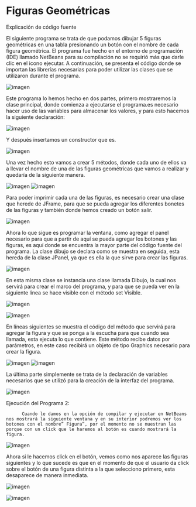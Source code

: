 # Figuras Geométricas

Explicación de código fuente

El siguiente programa se trata de que podamos dibujar 5 figuras geométricas en una tabla presionando un botón con el nombre de cada figura geométrica.  El programa fue hecho en el entorno de programación (IDE) llamado NetBeans para su compilación no se requirió más que darle clic en el icono ejecutar.
A continuación, se presenta el código donde se importan las librerías necesarias para poder utilizar las clases que se utilizaron durante el programa. 

![imagen](https://user-images.githubusercontent.com/71055467/109018753-ffd3eb00-767d-11eb-9bb0-5341f8c5fda3.png)

Este programa lo hemos hecho en dos partes, primero mostraremos la clase principal, donde comienza a ejecutarse el programa.es necesario hacer uso de las variables para almacenar los valores, y para esto hacemos la siguiente declaración:

![imagen](https://user-images.githubusercontent.com/71055467/109018781-05c9cc00-767e-11eb-8b80-180ed6991718.png)

Y después insertamos un constructor que es.

![imagen](https://user-images.githubusercontent.com/71055467/109018811-0bbfad00-767e-11eb-8108-5c5525c86d74.png)

Una vez hecho esto vamos a crear 5 métodos, donde cada uno de ellos va a llevar el nombre de una de las figuras geométricas que vamos a realizar y quedaría de la siguiente manera.

![imagen](https://user-images.githubusercontent.com/71055467/109018854-11b58e00-767e-11eb-841f-2e434928d1ba.png)
![imagen](https://user-images.githubusercontent.com/71055467/109018878-167a4200-767e-11eb-988e-1732e5a0d55f.png)

Para poder imprimir cada una de las figuras, es necesario crear una clase que herede de JFrame, para que se pueda agregar los diferentes bonetes de las figuras y también donde hemos creado un botón salir.

![imagen](https://user-images.githubusercontent.com/71055467/109018914-22660400-767e-11eb-91f5-ff72bc3418a4.png)

Ahora lo que sigue es programar la ventana, como agregar el panel necesario para que a partir de aquí se pueda agregar los botones y las figuras, es aquí donde se encuentra la mayor parte del código fuente del programa.
La clase dibujo se declara como se muestra en seguida, esta hereda de la clase JPanel, ya que es ella la que sirve para crear las figuras.

![imagen](https://user-images.githubusercontent.com/71055467/109018978-2f82f300-767e-11eb-8203-9fb86e804819.png)

En esta misma clase se instancia una clase llamada Dibujo, la cual nos servirá para crear el marco del programa, y para que se pueda ver en la siguiente línea se hace visible con el método set Visible.

![imagen](https://user-images.githubusercontent.com/71055467/109019000-3578d400-767e-11eb-92c2-74a7b494d4c5.png)

![imagen](https://user-images.githubusercontent.com/71055467/109019017-390c5b00-767e-11eb-9d82-1415b8691274.png)

En líneas siguientes se muestra el código del método que servirá para agregar la figura y que se ponga a la escucha para que cuando sea llamada, esta ejecuta lo que contiene.
Este método recibe datos por parámetros, en este caso recibirá un objeto de tipo Graphics necesario para crear la figura.

![imagen](https://user-images.githubusercontent.com/71055467/109019059-41fd2c80-767e-11eb-9730-dab069ddd210.png)
![imagen](https://user-images.githubusercontent.com/71055467/109019079-4590b380-767e-11eb-80d6-a47f9c97b322.png)

La última parte simplemente se trata de la declaración de variables necesarios que se utilizó para la creación de la interfaz del programa.

![imagen](https://user-images.githubusercontent.com/71055467/109019103-4cb7c180-767e-11eb-831a-d594712b4f6a.png)


Ejecución del Programa 2:


          Cuando le damos en la opción de compilar y ejecutar en NetBeans nos mostrará la siguiente ventana y en su interior podremos ver los botones con el nombre” Figura”, por el momento no se muestran las porque con un click que le haremos al botón es cuando mostrará la figura.

![imagen](https://user-images.githubusercontent.com/71055467/109019162-5a6d4700-767e-11eb-8fc6-f95330835e90.png)

Ahora si le hacemos click en el botón, vemos como nos aparece las figuras siguientes y lo que sucede es que en el momento de que el usuario da click sobre el botón de una figura distinta a la que selecciono primero, esta desaparece de manera inmediata.

![imagen](https://user-images.githubusercontent.com/71055467/109019181-60632800-767e-11eb-93b8-c47f8d1f32cb.png)

![imagen](https://user-images.githubusercontent.com/71055467/109019196-635e1880-767e-11eb-9cb7-afda714df5f6.png)

